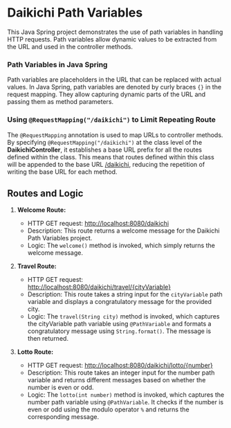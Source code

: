 # Daikichi Path Variables

This Java Spring project demonstrates the use of path variables in handling HTTP requests. Path variables allow dynamic values to be extracted from the URL and used in the controller methods.

### Path Variables in Java Spring

Path variables are placeholders in the URL that can be replaced with actual values. In Java Spring, path variables are denoted by curly braces `{}` in the request mapping. They allow capturing dynamic parts of the URL and passing them as method parameters.

### Using `@RequestMapping("/daikichi")` to Limit Repeating Route

The `@RequestMapping` annotation is used to map URLs to controller methods. By specifying `@RequestMapping("/daikichi")` at the class level of the **DaikichiController**, it establishes a base URL prefix for all the routes defined within the class. This means that routes defined within this class will be appended to the base URL [/daikichi](#), reducing the repetition of writing the base URL for each method.

## Routes and Logic

1. **Welcome Route:**
    
    - HTTP GET request: [http://localhost:8080/daikichi](#)
    - Description: This route returns a welcome message for the Daikichi Path Variables project.
    - Logic: The `welcome()` method is invoked, which simply returns the welcome message.

2. **Travel Route:**
    
    - HTTP GET request: [http://localhost:8080/daikichi/travel/{cityVariable}](#)
    - Description: This route takes a string input for the `cityVariable` path variable and displays a congratulatory message for the provided city.
    - Logic: The `travel(String city)` method is invoked, which captures the cityVariable path variable using `@PathVariable` and formats a congratulatory message using `String.format()`. The message is then returned.

3. **Lotto Route:**
    
    - HTTP GET request: [http://localhost:8080/daikichi/lotto/{number}](#)
    - Description: This route takes an integer input for the number path variable and returns different messages based on whether the number is even or odd.
    - Logic: The `lotto(int number)` method is invoked, which captures the number path variable using `@PathVariable`. It checks if the number is even or odd using the modulo operator `%` and returns the corresponding message.
